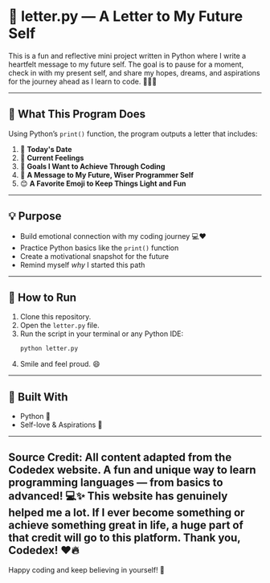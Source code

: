 # 💌 letter.py — A Letter to My Future Self

This is a fun and reflective mini project written in Python where I write a heartfelt message to my future self. The goal is to pause for a moment, check in with my present self, and share my hopes, dreams, and aspirations for the journey ahead as I learn to code. 👨‍💻✨

---

## 📝 What This Program Does

Using Python’s `print()` function, the program outputs a letter that includes:

1. 📅 **Today's Date**  
2. 🧠 **Current Feelings**  
3. 🎯 **Goals I Want to Achieve Through Coding**  
4. 💬 **A Message to My Future, Wiser Programmer Self**  
5. 😊 **A Favorite Emoji to Keep Things Light and Fun**

---

## 💡 Purpose

- Build emotional connection with my coding journey 💻❤️  
- Practice Python basics like the `print()` function  
- Create a motivational snapshot for the future  
- Remind myself *why* I started this path

---

## 🚀 How to Run

1. Clone this repository.
2. Open the `letter.py` file.
3. Run the script in your terminal or any Python IDE:
   ```bash
   python letter.py
   ```
4. Smile and feel proud. 😄

---

## 🔧 Built With

- Python 🐍
- Self-love & Aspirations 💖

---
Source Credit: All content adapted from the Codedex website. A fun and unique way to learn programming languages — from basics to advanced! 💻✨ This website has genuinely helped me a lot. If I ever become something or achieve something great in life, a huge part of that credit will go to this platform. Thank you, Codedex! ❤️🔥
---

Happy coding and keep believing in yourself! 💪
